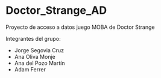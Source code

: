 # Doctor_Strange_AD
Proyecto de acceso a datos juego MOBA de Doctor Strange

Integrantes del grupo:

- Jorge Segovia Cruz
- Ana Oliva Monje
- Ana del Pozo Martín
- Adam Ferrer
